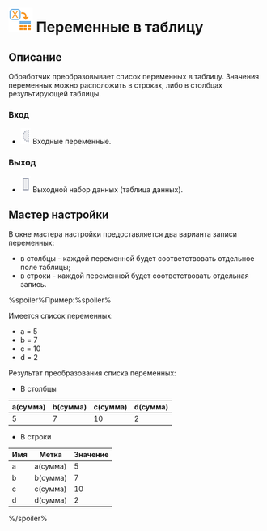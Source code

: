 # ![ ](../../images/icons/vendors/variablestodata.svg) Переменные в таблицу

## Описание

Обработчик преобразовывает список переменных в таблицу. Значения переменных можно расположить в строках, либо в столбцах результирующей таблицы.

### Вход

* ![](../../images/icons/ports/optional_input_variable_inactive.svg) Входные переменные.

### Выход

* ![](../../images/icons/ports/output_table_inactive.svg) Выходной набор данных (таблица данных).

## Мастер настройки

В окне мастера настройки предоставляется два варианта записи переменных:

* в столбцы - каждой переменной будет соответствовать отдельное поле таблицы;
* в строки - каждой переменной будет соответствовать отдельная запись.

%spoiler%Пример:%spoiler%

Имеется список переменных:

* a = 5
* b = 7
* c = 10
* d = 2

Результат преобразования списка переменных:

* В столбцы

| a(сумма) | b(сумма) | c(сумма) | d(сумма) |
| ---------- | ---------- | ---------- | ---------- |
| 5 | 7 | 10 | 2 |

* В строки

| Имя | Метка | Значение |
| ---------- | ---------- | ---------- |
| a | a(сумма) | 5 |
| b | b(сумма) | 7 |
| c | c(сумма) | 10 |
| d | d(сумма) | 2 |

%/spoiler%